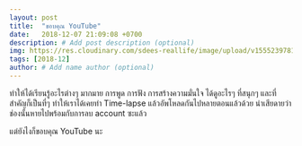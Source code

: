 ```yaml
---
layout: post
title:  "ขอบคุณ YouTube"
date:   2018-12-07 21:09:08 +0700
description: # Add post description (optional)
img: https://res.cloudinary.com/sdees-reallife/image/upload/v1555239781/Screenshot_from_2018-12-09_21-08-01.png # Add image post (optional)
tags: [2018-12]
author: # Add name author (optional)
---
```

ทำให้ได้เรียนรู้อะไรต่างๆ มากมาย การพูด การฟัง การสร้างความมั่นใจ ได้ดูอะไรๆ ที่สนุกๆ และที่สำคัญก็เป็นที่ๆ ทำให้เราได้เคยทำ Time-lapse แล้วอัพโหลดกันไปหลายตอนแล้วด้วย น่าเสียดายว่าช่องนั้นหายไปพร้อมกับการลบ account ซะแล้ว

แต่ยังไงก็ขอบคุณ YouTube นะ
